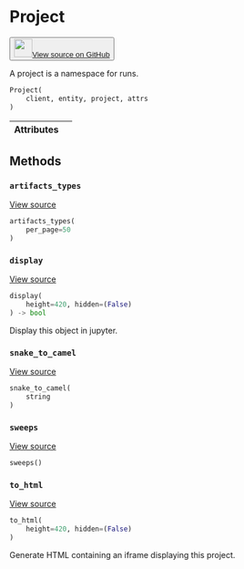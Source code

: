 # Project

<p><button style={{display: 'flex', alignItems: 'center', backgroundColor: 'white', border: '1px solid #ddd', padding: '10px', borderRadius: '6px', cursor: 'pointer', boxShadow: '0 2px 3px rgba(0,0,0,0.1)', transition: 'all 0.3s'}}><a href='https://www.github.com/wandb/wandb/tree/v0.16.4/wandb/apis/public/projects.py#L79-L161' style={{fontSize: '1.2em', display: 'flex', alignItems: 'center'}}><img src='https://github.githubassets.com/images/modules/logos_page/GitHub-Mark.png' height='32px' width='32px' style={{marginRight: '10px'}}/>View source on GitHub</a></button></p>


A project is a namespace for runs.

```python
Project(
    client, entity, project, attrs
)
```

| Attributes |  |
| :--- | :--- |

## Methods

### `artifacts_types`

[View source](https://www.github.com/wandb/wandb/tree/v0.16.4/wandb/apis/public/projects.py#L112-L114)

```python
artifacts_types(
    per_page=50
)
```

### `display`

[View source](https://www.github.com/wandb/wandb/tree/v0.16.4/wandb/apis/attrs.py#L15-L26)

```python
display(
    height=420, hidden=(False)
) -> bool
```

Display this object in jupyter.

### `snake_to_camel`

[View source](https://www.github.com/wandb/wandb/tree/v0.16.4/wandb/apis/attrs.py#L11-L13)

```python
snake_to_camel(
    string
)
```

### `sweeps`

[View source](https://www.github.com/wandb/wandb/tree/v0.16.4/wandb/apis/public/projects.py#L116-L161)

```python
sweeps()
```

### `to_html`

[View source](https://www.github.com/wandb/wandb/tree/v0.16.4/wandb/apis/public/projects.py#L96-L104)

```python
to_html(
    height=420, hidden=(False)
)
```

Generate HTML containing an iframe displaying this project.
